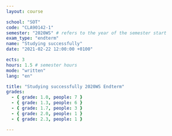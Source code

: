 ```yaml
---
layout: course

school: "SOT"
code: "CLA90142-1"
semester: "2020WS" # refers to the year of the semester start
exam_type: "endterm"
name: "Studying successfully"
date: "2021-02-22 12:00:00 +0100"

ects: 3
hours: 1.5 # semester hours
mode: "written"
lang: "en"

title: "Studying successfully 2020WS Endterm"
grades:
  - { grade: 1.0, people: 7 }
  - { grade: 1.3, people: 6 }
  - { grade: 1.7, people: 3 }
  - { grade: 2.0, people: 1 }
  - { grade: 2.3, people: 1 }

---
```



